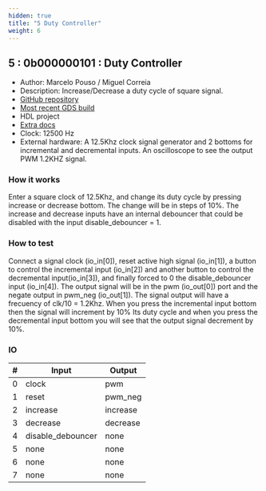 ```yaml
---
hidden: true
title: "5 Duty Controller"
weight: 6
---
```


## 5 : 0b000000101 : Duty Controller

* Author: Marcelo Pouso / Miguel Correia
* Description: Increase/Decrease a duty cycle of square signal.
* [GitHub repository](https://github.com/migcorre/tt02-dc)
* [Most recent GDS build](https://github.com/migcorre/tt02-dc/actions/runs/3471546682)
* HDL project
* [Extra docs]()
* Clock: 12500 Hz
* External hardware: A 12.5Khz clock signal generator and 2 bottoms for incremental and decremental inputs. An oscilloscope to see the output PWM 1.2KHZ signal. 



### How it works

Enter a square clock of 12.5Khz, and change its duty cycle by pressing increase or decrease bottom. The change will be in steps of 10%. The increase and decrease inputs have an internal debouncer that could be disabled with the input disable_debouncer = 1.

### How to test

Connect a signal clock (io_in[0]), reset active high signal (io_in[1]), a button to control the incremental input (io_in[2]) and another button to control the decremental input(io_in[3]), and finally forced to 0 the disable_debouncer input (io_in[4]). The output signal will be in the pwm (io_out[0]) port and the negate output in pwm_neg (io_out[1]). The signal output will have a frecuency of clk/10 = 1.2Khz. When you press the incremental input bottom then the signal will increment by 10% Its duty cycle and when you press the decremental input bottom you will see that the output signal decrement by 10%.

### IO

| # | Input        | Output       |
|---|--------------|--------------|
| 0 | clock  | pwm |
| 1 | reset  | pwm_neg |
| 2 | increase  | increase |
| 3 | decrease  | decrease |
| 4 | disable_debouncer  | none |
| 5 | none  | none |
| 6 | none  | none |
| 7 | none  | none |
